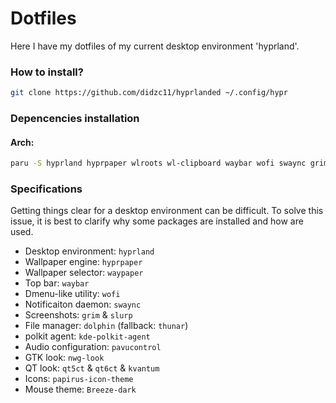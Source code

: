 # Dotfiles
Here I have my dotfiles of my current desktop environment 'hyprland'.
### How to install?
```bash
git clone https://github.com/didzc11/hyprlanded ~/.config/hypr
```
### Depencencies installation

#### Arch:
```bash
paru -S hyprland hyprpaper wlroots wl-clipboard waybar wofi swaync grim slurp wf-recorder light yad dolphin geany mpv mpd mpc viewnior imagemagick polkit-kde-agent xorg-xwayland alsa-utils pavucontrol nwg-look wlogout-git qt5ct qt6ct kvantum papirus-icon-theme
```

### Specifications
Getting things clear for a desktop environment can be difficult. To solve
this issue, it is best to clarify why some packages are installed and how
are used.

- Desktop environment: `hyprland`
- Wallpaper engine: `hyprpaper`
- Wallpaper selector: `waypaper`
- Top bar: `waybar`
- Dmenu-like utility: `wofi`
- Notificaiton daemon: `swaync`
- Screenshots: `grim` & `slurp`
- File manager: `dolphin` (fallback: `thunar`)
- polkit agent: `kde-polkit-agent`
- Audio configuration: `pavucontrol`
- GTK look: `nwg-look`
- QT look: `qt5ct` & `qt6ct` & `kvantum`
- Icons: `papirus-icon-theme`
- Mouse theme: `Breeze-dark`
